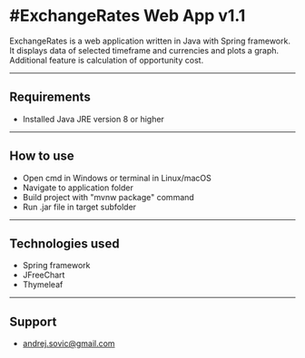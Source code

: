 #ExchangeRates Web App v1.1
============================

ExchangeRates is a web application written in Java with Spring framework. It displays data of selected timeframe and currencies and plots a graph. Additional feature is calculation of opportunity cost.

---
## Requirements
* Installed Java JRE version 8 or higher

---
## How to use
* Open cmd in Windows or terminal in Linux/macOS
* Navigate to application folder
* Build project with "mvnw package" command
* Run .jar file in target subfolder

---
## Technologies used
* Spring framework
* JFreeChart
* Thymeleaf

---
## Support
* andrej.sovic@gmail.com
